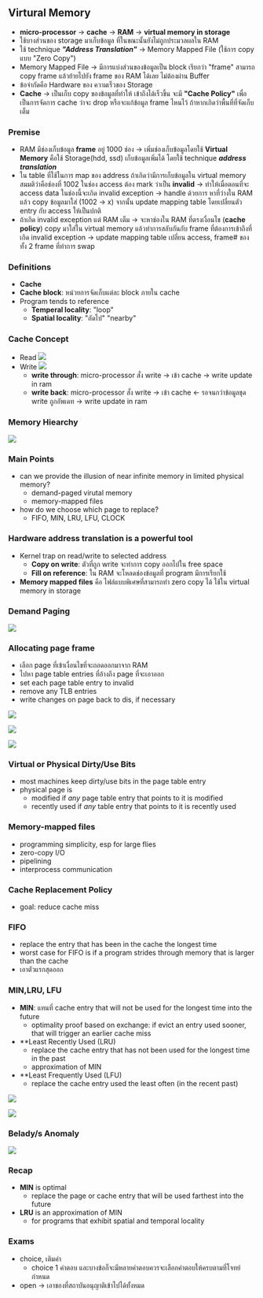 ## Virtural Memory
- **micro-processor** -> **cache** -> **RAM** -> **virtual memory in storage**
- ใช้บางส่วนของ storage มาเก็บข้อมูล ที่ในขณะนั้นยังไม่ถูกประมวลผลใน RAM 
- ใช้ technique ***"Address Translation"*** -> Memory Mapped File (ใช้การ copy แบบ "Zero Copy")
- Memory Mapped File -> มีการแบ่งส่วนของข้อมูลเป็น block เรียกว่า "frame"  สามารถ copy frame แล้วย้ายไปยัง frame ของ RAM ได้เลย ไม่ต้องผ่าน Buffer
- ข้อจำกัดคือ Hardware ของ ความเร็วของ Storage
- **Cache** -> เป็นเก็บ copy ของข้อมูลที่ทำให้ เข้าถึงได้เร็วขึ้น จะมี **"Cache Policy"** เพื่อเป็นการจัดการ cache ว่าจะ drop หรือจะแก้ข้อมูล frame ไหนไว้ ถ้าหากเกิดว่าพื้นที่ที่จัดเก็บเต็ม

### Premise
- RAM มีช่องเก็บข้อมูล **frame** อยู่ 1000 ช่อง -> เพิ่มช่องเก็บข้อมูลโดยใช้ **Virtual Memory** คือใช้ Storage(hdd, ssd) เก็บข้อมูลเพิ่มได้ โดยใช้ technique ***address translation***
- ใน table ที่ใช้ในการ map ของ address ถ้าเกิดว่ามีการเก็บข้อมูลใน virtual memory สมมติว่าคือช่องที่ 1002 ในช่อง access ต้อง mark ว่าเป็น **invalid** -> ทำให้เมื่อตอนที่จะ access data ในช่องนี้จะเกิด invalid exception -> handle ด้วยการ หาที่ว่างใน RAM แล้ว copy ข้อมูลมาใส่ (1002 -> x) จากนั้น update mapping table โดยเปลี่ยนตัว entry กับ access ให้เป็นปกติ
- ถ้าเกิด invalid exception แต่ RAM เต็ม -> จะหาช่องใน RAM ที่ตรงเงื่อนไข (**cache policy**) copy มาใส่ใน virtual memory แล้วทำการสลับกันกับ frame ที่ต้องการเข้าถึงที่เกิด invalid exception -> update mapping table เปลี่ยน access, frame# ของทั้ง 2 frame ที่ทำการ swap

### Definitions
- **Cache**
- **Cache block**: หน่วยการจัดเก็บแต่ละ block ภายใน cache
- Program tends to reference
	- **Temperal locality**: "loop"
	- **Spatial locality**: "ถัดไป" "nearby"

### Cache Concept
- Read
![](https://media.discordapp.net/attachments/1014398974649708624/1040093328651333704/image.png)
- Write
![](https://media.discordapp.net/attachments/1014398974649708624/1040093400701083728/image.png?width=1127&height=685)
	- **write through**: micro-processor สั่ง write -> เข้า cache -> write update in ram
	- **write back**: micro-processor สั่ง write -> เข้า cache <- รอจนกว่าข้อมูลชุด write ถูกอัพเดท -> write update in ram

### Memory Hiearchy
![](https://media.discordapp.net/attachments/1014398974649708624/1040094021814583316/image.png?width=1138&height=685)

### Main Points
- can we provide the illusion of near infinite memory in limited physical memory?
	- demand-paged virutal memory
	- memory-mapped files
- how do we choose which page to replace?
	- FIFO, MIN, LRU, LFU, CLOCK

### Hardware address translation is a powerful tool
- Kernel trap on read/write to selected address
	- **Copy on write**: ตัวที่ถูก write จะทำการ copy ออกไปใน free space
	- **Fill on reference**: ใน RAM จะโหลดช่องข้อมูลที่ program มีการเรียกใช้
- **Memory mapped files** คือ ไฟล์แบบพิเศษที่สามารถทำ zero copy ได้ ใช้ใน virtual memory in storage

### Demand Paging
![](https://media.discordapp.net/attachments/1014398974649708624/1040101223979827281/image.png?width=1030&height=685)

### Allocating page frame
- เลือก page ที่เข้าเงื่อนไขที่จะถอดออกมาจาก RAM 
- ไปหา page table entries ที่อ้างถึง page ที่จะเอาออก
- set each page table entry to invalid
- remove any TLB entries
- write changes on page back to dis, if necessary

![](https://media.discordapp.net/attachments/1014398974649708624/1040103188159807569/image.png?width=972&height=685)

![](https://media.discordapp.net/attachments/1014398974649708624/1040103621435609178/image.png)

![](https://media.discordapp.net/attachments/1014398974649708624/1040103787798474842/image.png?width=1106&height=685)

### Virtual or Physical Dirty/Use Bits
- most machines keep dirty/use bits in the page table entry
- physical page is
	- modified if _any_ page table entry that points to it is modified
	- recently used if _any_ table entry that points to it is recently used

### Memory-mapped files
- programming simplicity, esp for large flies
- zero-copy I/O
- pipelining
- interprocess communication

### Cache Replacement Policy
- goal: reduce cache miss

### FIFO
- replace the entry that has been in the cache the longest time
- worst case for FIFO is if a program strides through memory that is larger than the cache
- เอาตัวแรกสุดออก

### MIN,LRU, LFU
- **MIN**: แทนที่ cache entry that will not be used for the longest time into the future
	- optimality proof based on exchange: if evict an entry used sooner, that will trigger an earlier cache miss
- **Least Recently Used (LRU)
	- replace the cache entry that has not been used for the longest time in the past
	- approximation of MIN
- **Least Frequently Used (LFU)
	- replace the cache entry used the least often (in the recent past)

![](https://media.discordapp.net/attachments/1014398974649708624/1040107357860007956/image.png?width=1048&height=685)

![](https://media.discordapp.net/attachments/1014398974649708624/1040107288209412106/image.png?width=961&height=685)

### Belady/s Anomaly
![](https://media.discordapp.net/attachments/1014398974649708624/1040110983756124222/image.png)

### Recap
- **MIN** is optimal
	- replace the page or cache entry that will be used farthest into the future
- **LRU** is an approximation of MIN
	- for programs that exhibit spatial and temporal locality

### Exams
- choice, เติมคำ
	- choice 1 คำตอบ และบางข้อก็จะมีหลายคำตอบควรจะเลือกคำตอบให้ครบตามที่โจทย์กำหนด
- open -> เอาของที่สถาบันอนุญาติเข้าไปได้ทั้งหมด